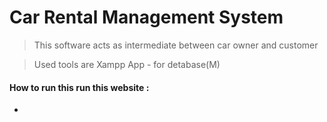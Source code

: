 # Car Rental Management System

> This  software acts as intermediate between car owner and customer

> Used tools are 
> Xampp App - for detabase(M)

#### How to run this run this website :

*
